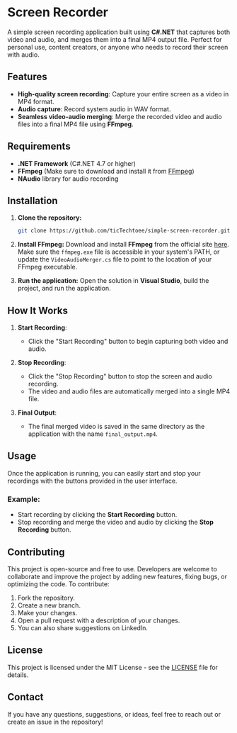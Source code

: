 # Screen Recorder

A simple screen recording application built using **C#.NET** that captures both video and audio, and merges them into a final MP4 output file. Perfect for personal use, content creators, or anyone who needs to record their screen with audio.

## Features
- **High-quality screen recording**: Capture your entire screen as a video in MP4 format.
- **Audio capture**: Record system audio in WAV format.
- **Seamless video-audio merging**: Merge the recorded video and audio files into a final MP4 file using **FFmpeg**.

## Requirements
- **.NET Framework** (C#.NET 4.7 or higher)
- **FFmpeg** (Make sure to download and install it from [FFmpeg](https://ffmpeg.org/download.html))
- **NAudio** library for audio recording

## Installation

1. **Clone the repository:**
   ```bash
   git clone https://github.com/ticTechtoee/simple-screen-recorder.git
   ```

2. **Install FFmpeg:**
   Download and install **FFmpeg** from the official site [here](https://ffmpeg.org/download.html). Make sure the `ffmpeg.exe` file is accessible in your system's PATH, or update the `VideoAudioMerger.cs` file to point to the location of your FFmpeg executable.

3. **Run the application:**
   Open the solution in **Visual Studio**, build the project, and run the application.

## How It Works

1. **Start Recording**:
   - Click the "Start Recording" button to begin capturing both video and audio.

2. **Stop Recording**:
   - Click the "Stop Recording" button to stop the screen and audio recording.
   - The video and audio files are automatically merged into a single MP4 file.

3. **Final Output**:
   - The final merged video is saved in the same directory as the application with the name `final_output.mp4`.

## Usage

Once the application is running, you can easily start and stop your recordings with the buttons provided in the user interface.

### Example:
- Start recording by clicking the **Start Recording** button.
- Stop recording and merge the video and audio by clicking the **Stop Recording** button.

## Contributing

This project is open-source and free to use. Developers are welcome to collaborate and improve the project by adding new features, fixing bugs, or optimizing the code. To contribute:
1. Fork the repository.
2. Create a new branch.
3. Make your changes.
4. Open a pull request with a description of your changes.
5. You can also share suggestions on LinkedIn.

## License

This project is licensed under the MIT License - see the [LICENSE](LICENSE) file for details.

## Contact

If you have any questions, suggestions, or ideas, feel free to reach out or create an issue in the repository!
